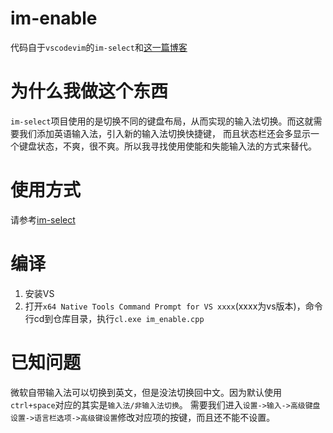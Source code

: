 # im-enable
代码自于`vscodevim`的`im-select`和[这一篇博客](https://blog.csdn.net/jjk26/article/details/127350273)

# 为什么我做这个东西
`im-select`项目使用的是切换不同的键盘布局，从而实现的输入法切换。而这就需要我们添加英语输入法，引入新的输入法切换快捷键，
而且状态栏还会多显示一个键盘状态，不爽，很不爽。所以我寻找使用使能和失能输入法的方式来替代。

# 使用方式
请参考[im-select](https://github.com/daipeihust/im-select)

# 编译
1. 安装VS
2. 打开`x64 Native Tools Command Prompt for VS xxxx`(xxxx为vs版本)，命令行cd到仓库目录，执行`cl.exe im_enable.cpp`

# 已知问题
微软自带输入法可以切换到英文，但是没法切换回中文。因为默认使用`ctrl+space`对应的其实是`输入法/非输入法切换`。
需要我们进入`设置->输入->高级键盘设置->语言栏选项->高级键设置`修改对应项的按键，而且还不能不设置。
